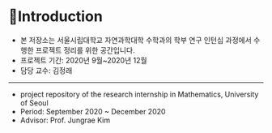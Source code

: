 # 🧾Introduction
* 본 저장소는 서울시립대학교 자연과학대학 수학과의 학부 연구 인턴십 과정에서 수행한 프로젝트 정리를 위한 공간입니다.
* 프로젝트 기간: 2020년 9월~2020년 12월
* 담당 교수: 김정래
---
* project repository of the research internship in Mathematics, University of Seoul
* Period: September 2020 ~ December 2020
* Advisor: Prof. Jungrae Kim
